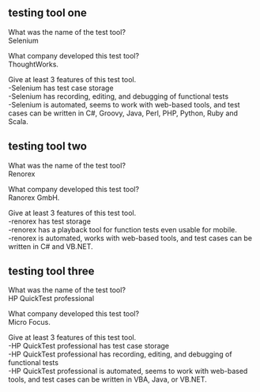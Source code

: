<h2> testing tool one </h2>

What was the name of the test tool? <br />
Selenium

What company developed this test tool?<br />
ThoughtWorks.

Give at least 3 features of this test tool. <br />
-Selenium has test case storage <br />
-Selenium has recording, editing, and debugging of functional tests <br />
-Selenium is automated, seems to work with web-based tools, and test cases can be written in C#, Groovy, Java, Perl, PHP, Python, Ruby and Scala. <br />

<h2> testing tool two </h2>

What was the name of the test tool?<br />
Renorex

What company developed this test tool?<br />
Ranorex GmbH.

Give at least 3 features of this test tool. <br />
-renorex has test storage <br />
-renorex has a playback tool for function tests even usable for mobile. <br />
-renorex is automated, works with web-based tools, and test cases can be written in C# and VB.NET. <br />

<h2> testing tool three </h2>

What was the name of the test tool?<br />
HP QuickTest professional

What company developed this test tool?<br />
Micro Focus.

Give at least 3 features of this test tool. <br />
-HP QuickTest professional has test case storage <br />
-HP QuickTest professional has recording, editing, and debugging of functional tests <br />
-HP QuickTest professional is automated, seems to work with web-based tools, and test cases can be written in  VBA, Java, or VB.NET. <br />
